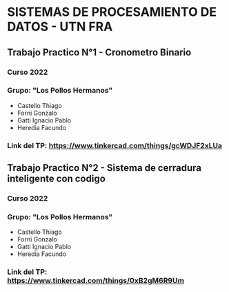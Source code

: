 # SISTEMAS DE PROCESAMIENTO DE DATOS - UTN FRA 
## Trabajo Practico N°1 - Cronometro Binario
### Curso 2022
### Grupo: "Los Pollos Hermanos"

- Castello Thiago
- Forni Gonzalo
- Gatti Ignacio Pablo
- Heredia Facundo

### Link del TP: https://www.tinkercad.com/things/gcWDJF2xLUa

## Trabajo Practico N°2 - Sistema de cerradura inteligente con codigo
### Curso 2022
### Grupo: "Los Pollos Hermanos"

- Castello Thiago
- Forni Gonzalo
- Gatti Ignacio Pablo
- Heredia Facundo

### Link del TP: https://www.tinkercad.com/things/0xB2gM6R9Um
